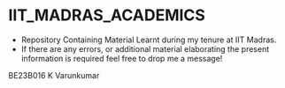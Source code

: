 # IIT_MADRAS_ACADEMICS
* Repository Containing Material Learnt during my tenure at IIT Madras.
* If there are any errors, or additional material elaborating the present information is required feel free to drop me a message!

BE23B016
K Varunkumar
